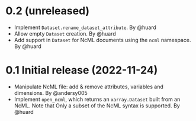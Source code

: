 0.2 (unreleased)
================

- Implement `Dataset.rename_dataset_attribute`. By @huard
- Allow empty `Dataset` creation. By @huard
- Add support in `Dataset` for NcML documents using the `ncml` namespace. By @huard


0.1 Initial release (2022-11-24)
================================

 - Manipulate NcML file: add & remove attributes, variables and dimensions. By @andersy005
 - Implement `open_ncml`, which returns an `xarray.Dataset` built from an NcML. Note that
   Only a subset of the NcML syntax is supported. By @huard
